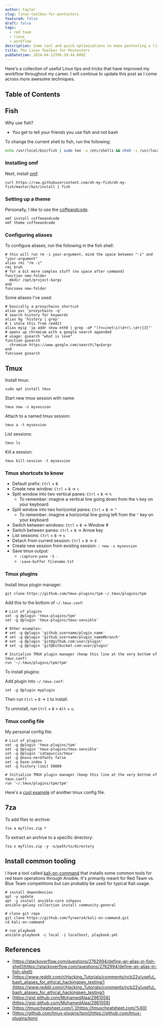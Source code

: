 ```yaml
---
author: taylor
slug: linux-toolbox-for-pentesters
featured: false
draft: false
tags:
  - red team
  - linux
  - workflow
description: Some cool and quick optimizations to make pentesting a little bit easier.
title: The Linux Toolbox for Pentesters
pubDatetime: 2024-04-12T06:39:44.000Z
---
```


Here's a collection of useful Linux tips and tricks that have improved my workflow throughout my career. I will continue to update this post as I come across more awesome techniques.

## Table of Contents

## Fish

Why use fish?

- You get to tell your friends you use fish and not bash

To change the current shell to fish, run the following:

```zsh
echo /usr/local/bin/fish | sudo tee -a /etc/shells && chsh -s /usr/local/bin/fish
```

### Installing omf

Next, install [omf](https://github.com/oh-my-fish/oh-my-fish).

```fish
curl https://raw.githubusercontent.com/oh-my-fish/oh-my-fish/master/bin/install | fish
```

### Setting up a theme

Personally, I like to use the [coffeandcode](https://github.com/oh-my-fish/theme-coffeeandcode).

```fish
omf install coffeeandcode
omf theme coffeeandcode
```

### Configuring aliases

To configure aliases, run the following in the fish shell:

```fish
# this will run rm -i your-argument, mind the space between "-i" and "your-argument"
alias rmi "rm -i"
rmi bruh
# for a bit more complex stuff (no space after command)
function new-folder
  mkdir /opt/project-$argv
end
funcsave new-folder
```

Some aliases I've used:

```fish
# basically a proxychains shortcut
alias pxc 'proxychains -q'
# search history for keywords
alias hg 'history | grep'
# i stole this from reddit
alias myip 'ip addr show eth0 | grep -oP "(?<=inet\s)\d+(\.\d+){3}"'
# opens up chromium with a google search appended
# usage: gsearch "what is love"
function gsearch
  chromium https://www.google.com/search\?q=$argv
end
funcsave gsearch
```

## Tmux

Install tmux:

```fish
sudo apt install tmux
```

Start new tmux session with name:

```fish
tmux new -s mysession
```

Attach to a named tmux session:

```fish
tmux a -t mysession
```

List sessions:

```fish
tmux ls
```

Kill a session:

```fish
tmux kill-session -t mysession
```

### Tmux shortcuts to know

- Default prefix: `Ctrl` + `B`
- Create new window: `Ctrl` + `B` -> `c`
- Split window into two vertical panes: `Ctrl` + `B` -> `%`
  - To remember: imagine a vertical line going down from the `%` key on your keyboard
- Split window into two horizontal panes: `Ctrl` + `B` -> `"`
  - To remember: imagine a horizontal line going left from the `"` key on your keyboard
- Switch between windows: `Ctrl` + `B` -> Window #
- Switch between panes: `Ctrl` + `B` -> Arrow key
- List sessions: `Ctrl` + `B` -> `s`
- Detach from current session: `Ctrl` + `B` -> `d`
- Create new session from existing session: `: new -s mysession`
- Save tmux output:
  - `:capture-pane -S -`
  - `:save-buffer filename.txt`

### Tmux plugins

Install tmux plugin manager:

```fish
git clone https://github.com/tmux-plugins/tpm ~/.tmux/plugins/tpm
```

Add this to the bottom of `~/.tmux.conf`:

```fish
# List of plugins
set -g @plugin 'tmux-plugins/tpm'
set -g @plugin 'tmux-plugins/tmux-sensible'

# Other examples:
# set -g @plugin 'github_username/plugin_name'
# set -g @plugin 'github_username/plugin_name#branch'
# set -g @plugin 'git@github.com:user/plugin'
# set -g @plugin 'git@bitbucket.com:user/plugin'

# Initialize TMUX plugin manager (keep this line at the very bottom of tmux.conf)
run '~/.tmux/plugins/tpm/tpm'
```

To install plugins:

Add plugin into `~/.tmux.conf`:

```fish
set -g @plugin myplugin
```

Then run `Ctrl` + `B` -> `I` to install.

To uninstall, run `Ctrl` + `B` > `Alt` + `u`.

### Tmux config file

My personal config file:

```fish
# List of plugins
set -g @plugin 'tmux-plugins/tpm'
set -g @plugin 'tmux-plugins/tmux-sensible'
set -g @plugin 'catppuccin/tmux'
set -g @nova-nerdfonts false
set -g base-index 1
set -g history-limit 50000

# Initialize TMUX plugin manager (keep this line at the very bottom of tmux.conf)
run '~/.tmux/plugins/tpm/tpm'
```

Here's a [cool example](https://github.com/rsecke/dotfiles/blob/master/.tmux.conf) of another tmux config file.

## 7za

To add files to archive:

```fish
7za a myfiles.zip *
```

To extract an archive to a specific directory:

```fish
7za x myfiles.zip -y -o/path/to/directory
```

## Install common tooling

I have a tool called [kali-on-command](https://github.com/fyrworx4/kali-on-command) that installs some common tools for red team operations through Ansible. It's primarily meant for Red Team vs. Blue Team competitions but can probably be used for typical Kali usage.

```fish
# install dependencies
apt -y update
apt -y install ansible-core sshpass
ansible-galaxy collection install community.general

# clone git repo
git clone https://github.com/fyrworx4/kali-on-command.git
cd kali-on-command

# run playbook
ansible-playbook -c local -i localhost, playbook.yml
```

## References

- [https://stackoverflow.com/questions/2762994/define-an-alias-in-fish-shell](https://stackoverflow.com/questions/2762994/define-an-alias-in-fish-shell)
- [https://www.reddit.com/r/Hacking_Tutorials/comments/ncb22y/useful_bash_aliases_for_ethical_hackingpen_testing/](https://www.reddit.com/r/Hacking_Tutorials/comments/ncb22y/useful_bash_aliases_for_ethical_hackingpen_testing/)
- [https://gist.github.com/MohamedAlaa/2961058](https://gist.github.com/MohamedAlaa/2961058)
- [https://tmuxcheatsheet.com/\`](https://tmuxcheatsheet.com/%60)
- [https://github.com/tmux-plugins/tpm](https://github.com/tmux-plugins/tpm)
